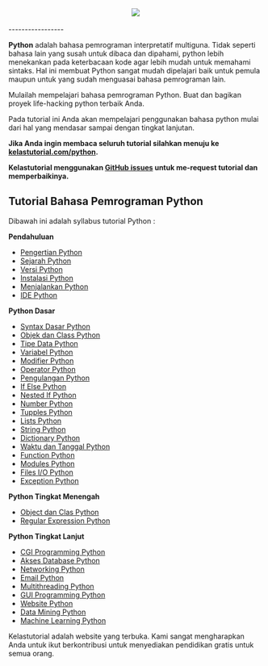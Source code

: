 <div align="center">
  <img src="https://kelastutorial.com/images/logo-python-standard.jpg"><br><br>
</div>
-----------------

**Python** adalah bahasa pemrograman interpretatif multiguna. Tidak seperti bahasa lain yang susah untuk dibaca dan dipahami, python lebih menekankan pada keterbacaan kode agar lebih mudah untuk memahami sintaks. Hal ini membuat Python sangat mudah dipelajari baik untuk pemula maupun untuk yang sudah menguasai bahasa pemrograman lain.

Mulailah mempelajari bahasa pemrograman Python. Buat dan bagikan proyek life-hacking python terbaik Anda.

Pada tutorial ini Anda akan mempelajari penggunakan bahasa python mulai dari hal yang mendasar sampai dengan tingkat lanjutan.

**Jika Anda ingin membaca seluruh tutorial silahkan menuju ke [kelastutorial.com/python](https://kelastutorial.com/python).**

**Kelastutorial menggunakan [GitHub issues](https://github.com/kelastutorial/python-tutorial/issues) untuk me-request tutorial dan memperbaikinya.**

## Tutorial Bahasa Pemrograman Python

Dibawah ini adalah syllabus tutorial Python :

 **Pendahuluan**
* [Pengertian Python](https://kelastutorial.com/python/)
* [Sejarah Python](https://kelastutorial.com/python/)
* [Versi Python](https://kelastutorial.com/python/)
* [Instalasi Python](https://kelastutorial.com/python/)
* [Menjalankan Python](https://kelastutorial.com/python/)
* [IDE Python](https://kelastutorial.com/python/)


**Python Dasar**
* [Syntax Dasar Python](https://kelastutorial.com/python/)
* [Objek dan Class Python](https://kelastutorial.com/python)
* [Tipe Data Python](https://kelastutorial.com/python)
* [Variabel Python](https://kelastutorial.com/python)
* [Modifier Python](https://kelastutorial.com/python)
* [Operator Python](https://kelastutorial.com/python)
* [Pengulangan Python](https://kelastutorial.com/python)
* [If Else Python](https://kelastutorial.com/python)
* [Nested If Python](https://kelastutorial.com/python)
* [Number Python](https://kelastutorial.com/python)
* [Tupples Python](https://kelastutorial.com/python)
* [Lists Python](https://kelastutorial.com/python)
* [String Python](https://kelastutorial.com/python)
* [Dictionary Python](https://kelastutorial.com/python)
* [Waktu dan Tanggal Python](https://kelastutorial.com/python)
* [Function Python](https://kelastutorial.com/python)
* [Modules Python](https://kelastutorial.com/python)
* [Files I/O Python](https://kelastutorial.com/python)
* [Exception Python](https://kelastutorial.com/python)

 **Python Tingkat Menengah**
* [Object dan Clas Python](https://kelastutorial.com/python/)
* [Regular Expression Python](https://kelastutorial.com/python)

 **Python Tingkat Lanjut**
* [CGI Programming Python](https://kelastutorial.com/python/)
* [Akses Database Python](https://kelastutorial.com/python)
* [Networking Python](https://kelastutorial.com/python)
* [Email Python](https://kelastutorial.com/python)
* [Multithreading Python](https://kelastutorial.com/python)
* [GUI Programming Python](https://kelastutorial.com/python)
* [Website Python](https://kelastutorial.com/python)
* [Data Mining Python](https://kelastutorial.com/python)
* [Machine Learning Python](https://kelastutorial.com/python)



Kelastutorial adalah website yang terbuka. Kami sangat mengharapkan Anda untuk ikut berkontribusi untuk menyediakan pendidikan gratis untuk semua orang.

